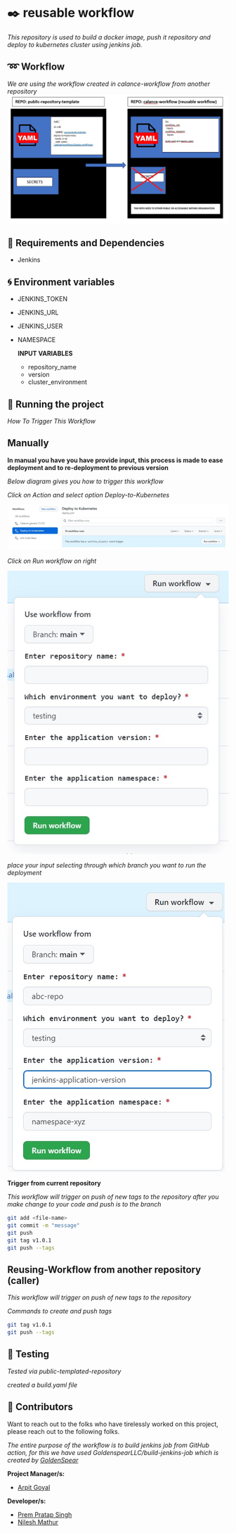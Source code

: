 # :black_nib: reusable workflow

*This repository is used to build a docker image, push it repository and deploy to kubernetes cluster using jenkins job.*

## :loop: Workflow

*We are using the workflow created in calance-workflow from another repository*
![sample](images/workflow.jpg)

## :baby: Requirements and Dependencies

* Jenkins

## :cyclone: Environment variables

* JENKINS_TOKEN
* JENKINS_URL
* JENKINS_USER
* NAMESPACE

    **INPUT VARIABLES**

  * repository_name
  * version
  * cluster_environment

## :tada: Running the project

*How To Trigger This Workflow*

## Manually

**In manual you have you have provide input, this process is made to ease deployment and to re-deployment to previous version**

*Below diagram gives you how to trigger this workflow*

*Click on Action and select option Deploy-to-Kubernetes*

![sample](images/Action-Deploy.jpg)

*Click on Run workflow on right*

![sample](images/Run-Workflow.jpg)

*place your input selecting through which branch you want to run the deployment*

![sample](images/workflow-input.jpg)

**Trigger from current repository**

*This workflow will trigger on push of new tags to the repository after you make change to your code and push is to the branch*

```bash
git add <file-name>
git commit -m "message"
git push
git tag v1.0.1
git push --tags
```

## **Reusing-Workflow from another repository (caller)**

*This workflow will trigger on push of new tags to the repository*

*Commands to create and push tags*

```bash
git tag v1.0.1
git push --tags
```

## :flashlight: Testing

*Tested via public-templated-repository*

*created a build.yaml file*

## :information_desk_person: Contributors

Want to reach out to the folks who have tirelessly worked on this project, please reach out to the following folks.

*The entire purpose of the workflow is to build jenkins job from GitHub action, for this we have used GoldenspearLLC/build-jenkins-job which is created by [GoldenSpear](https://github.com/GoldenspearLLC/build-jenkins-job)*

**Project Manager/s:**

- [Arpit Goyal](https://github.com/agoyalcalance)

**Developer/s:**

- [Prem Pratap Singh](https://github.com/ppsinghcalance)
- [Nilesh Mathur](https://github.com/nmathur478)

